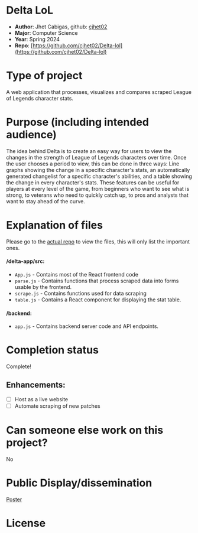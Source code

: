 # Delta LoL
* **Author**: Jhet Cabigas, github: [cjhet02](https://github.com/cjhet02)
* **Major**: Computer Science
* **Year**: Spring 2024
* **Repo**: [https://github.com/cjhet02/Delta-lol](https://github.com/cjhet02/Delta-lol)

# Type of project
A web application that processes, visualizes and compares scraped League of Legends character stats.

# Purpose (including intended audience)
The idea behind Delta is to create an easy way for users to view the changes in the strength of League of Legends characters over time. Once the user chooses a period to view, this can be done in three ways: Line graphs showing the change in a specific character's stats, an automatically generated changelist for a specific character's abilities, and a table showing the change in every character's stats. These features can be useful for players at every level of the game, from beginners who want to see what is strong, to veterans who need to quickly catch up, to pros and analysts that want to stay ahead of the curve.

# Explanation of files
Please go to the [actual repo](https://github.com/cjhet02/Delta-lol) to view the files, this will only list the important ones.
#### **/delta-app/src:**
* `App.js` - Contains most of the React frontend code
* `parse.js` - Contains functions that process scraped data into forms usable by the frontend.
* `scrape.js` - Contains functions used for data scraping
* `table.js` - Contains a React component for displaying the stat table.
#### **/backend:**
* `app.js` - Contains backend server code and API endpoints.

# Completion status
Complete!

## Enhancements: 

- [ ] Host as a live website
- [ ] Automate scraping of new patches

# Can someone else work on this project? 
No

# Public Display/dissemination
[Poster](./Capstone_Poster.pdf)

# License
